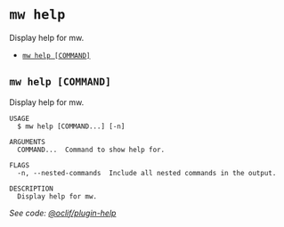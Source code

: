 `mw help`
=========

Display help for mw.

* [`mw help [COMMAND]`](#mw-help-command)

## `mw help [COMMAND]`

Display help for mw.

```
USAGE
  $ mw help [COMMAND...] [-n]

ARGUMENTS
  COMMAND...  Command to show help for.

FLAGS
  -n, --nested-commands  Include all nested commands in the output.

DESCRIPTION
  Display help for mw.
```

_See code: [@oclif/plugin-help](https://github.com/oclif/plugin-help/blob/v6.2.10/src/commands/help.ts)_
